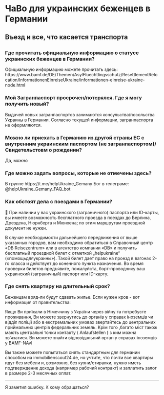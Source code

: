 <h1>ЧаВо для украинских беженцев в Германии</h1>

<h2>Въезд и все, что касается транспорта<h2>


<h3>Где прочитать официальную информацию о статусе украинских беженцев в Германии?</h3>
Официальную информацию можете прочитать здесь: 
https://www.bamf.de/DE/Themen/AsylFluechtlingsschutz/ResettlementRelocation/InformationenEinreiseUkraine/informationen-einreise-ukraine-node.html

<h3>Мой Загранпаспорт просрочен/потерялся. Где я могу получить новый?</h3>
Выдачей новых загранпаспортов занимаются консульства/посольства Украины в Германии. 
Согласно текущей информации, загранпаспорта не оформляются. 

<h3>Можно ли приехать в Германию из другой страны ЕС с внутренним украинским паспортом (не загранпаспортом)/Свидетельстовм о рождении? </h3>
Да, можно

<h3>Где можно задать вопросы, которые не отмечены здесь? </h3>
В группе https://t.me/helpUkraine_Gemany
Бот в телеграме:
@helpUkraine_Gemany_FAQ_bot 

<h3>Как обстоят дела с поездами в Германии?</h3>

🚂 При наличии у вас украинского (заграничного) паспорта или ID-карты, вы имеете возможность бесплатного проезда в поездах до Берлина, Дрездена, Нюрнберга и Мюнхена; по этим маршрутам проездной документ не нужен.

В случае необходимости дальнейшего передвижения от выше указанных городов, вам необходимо обратиться в Справочный центр «DB Reisezentrum» или в агентство компании «DB» и получить бесплатный проездной билет с отметкой „helpukraine“ («помощьдляукраины»). Такой билет дает право на проезд в вагонах 2-го класса и действует до конечного пункта назначения. Во время проверки билетов предъявите, пожалуйста, борт-проводнику ваш украинский (заграничный) паспорт или ID-карту.

<h3>Где снять квартиру на длительный срок?</h3>
Беженцам вряд-ли будут сдавать жилье. Если нужен кров - вот информация от правительства:

Якщо Ви приїхали в Німеччину з України через війну та потребуєте проживання, Ви можете звернутись до органів у справах іноземців чи відділ поліції або в екстремальних умовах звертайтесь до центральних приймальних центрів федеральних земель. Крім того ,багато міст також мають центральні точки контакту ( Anlaufstellen ) з ким можна зв’язатися.
Ви можете знайти відповідальний орган у справах іноземців у BAMF-NAvI

Вы также можете попытаться снять стандартным для германии способом на immobilienscout24.de, но учтите, что почти все квартиры идут без мебели и, возможно, без кухни/стиралки, нужно иметь подтверждение дохода (например рабочий контракт) и заплатить залог в размере 2-3 месячных оплат.




------------

Я заметил ошибку. К кому обращаться?

